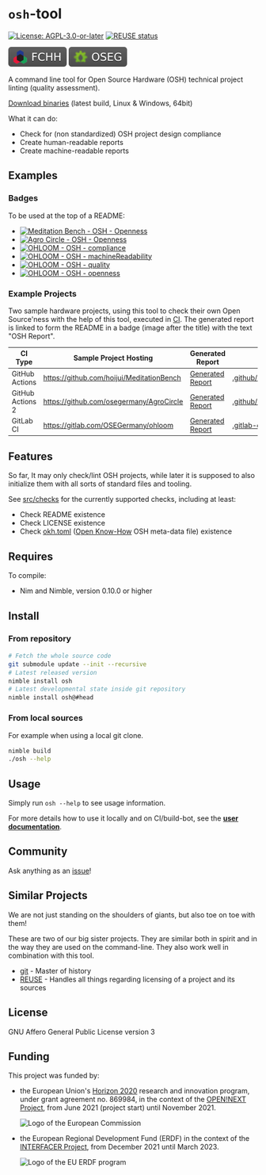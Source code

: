 <!--
SPDX-FileCopyrightText: 2021 - 2025 Robin Vobruba <hoijui.quaero@gmail.com>

SPDX-License-Identifier: CC0-1.0
-->

# `osh`-tool

[![License: AGPL-3.0-or-later](
    https://img.shields.io/badge/License-AGPL%20v3+-blue.svg)](
    https://www.gnu.org/licenses/agpl-3.0)
[![REUSE status](
    https://api.reuse.software/badge/github.com/hoijui/osh-tool)](
    https://api.reuse.software/info/github.com/hoijui/osh-tool)

[![In cooperation with FabCity Hamburg](
    https://raw.githubusercontent.com/osegermany/tiny-files/master/res/media/img/badge-fchh.svg)](
    https://www.fabcity.hamburg/)
[![In cooperation with Open Source Ecology Germany](
    https://raw.githubusercontent.com/osegermany/tiny-files/master/res/media/img/badge-oseg.svg)](
    https://www.ose-germany.de/die-bewegung/)

A command line tool for Open Source Hardware (OSH)
technical project linting (quality assessment).

[Download binaries](https://hoijui.github.io/osh-tool/)
(latest build, Linux & Windows, 64bit)

What it can do:

- Check for (non standardized) OSH project design compliance
- Create human-readable reports
- Create machine-readable reports

## Examples

### Badges

To be used at the top of a README:

- [![Meditation Bench - OSH - Openness](
    https://hoijui.github.io/MeditationBench/osh-badge-openness.svg)](
    https://hoijui.github.io/MeditationBench/osh-report.html)
- [![Agro Circle - OSH - Openness](
    https://osegermany.github.io/AgroCircle/osh-badge-openness.svg)](
    https://osegermany.github.io/AgroCircle/osh-report.html)
- [![OHLOOM - OSH - compliance](
    https://osegermany.gitlab.io/ohloom/osh-badge-compliance.svg)](
    <https://osegermany.gitlab.io/ohloom/osh-report.html>)
- [![OHLOOM - OSH - machineReadability](
    https://osegermany.gitlab.io/ohloom/osh-badge-machineReadability.svg)](
    <https://osegermany.gitlab.io/ohloom/osh-report.html>)
- [![OHLOOM - OSH - quality](
    https://osegermany.gitlab.io/ohloom/osh-badge-quality.svg)](
    <https://osegermany.gitlab.io/ohloom/osh-report.html>)
- [![OHLOOM - OSH - openness](
    https://osegermany.gitlab.io/ohloom/osh-badge-openness.svg)](
    <https://osegermany.gitlab.io/ohloom/osh-report.html>)

### Example Projects

Two sample hardware projects,
using this tool to check their own Open Source'ness
with the help of this tool,
executed in [CI](https://en.wikipedia.org/wiki/Continuous_integration).
The generated report is linked to form the README in a badge
(image after the title) with the text "OSH Report".

| CI Type | Sample Project Hosting | Generated Report | CI Script |
| --- | ------ | --- | --- |
| GitHub Actions | <https://github.com/hoijui/MeditationBench> | [Generated Report](https://hoijui.github.io/MeditationBench/osh-report.html) | [.github/workflows/check.yml](https://github.com/hoijui/MeditationBench/blob/master/.github/workflows/check.yml) |
| GitHub Actions 2 | <https://github.com/osegermany/AgroCircle> | [Generated Report](https://osegermany.github.io/AgroCircle/osh-report.html) | [.github/workflows/check.yml](https://github.com/osegermany/AgroCircle/blob/master/.github/workflows/check.yml) |
| GitLab CI | <https://gitlab.com/OSEGermany/ohloom> | [Generated Report](https://osegermany.gitlab.io/ohloom/osh-report.html) | [.gitlab-ci.yml](https://gitlab.com/OSEGermany/ohloom/-/blob/master/.gitlab-ci.yml) |

## Features

So far, It may only check/lint OSH projects,
while later it is supposed to also initialize them
with all sorts of standard files and tooling.

See [src/checks](src/checks) for the currently supported checks,
including at least:

- Check README existence
- Check LICENSE existence
- Check [okh.toml] ([Open Know-How] OSH meta-data file) existence

## Requires

To compile:

- Nim and Nimble, version 0.10.0 or higher

## Install

### From repository

```sh
# Fetch the whole source code
git submodule update --init --recursive
# Latest released version
nimble install osh
# Latest developmental state inside git repository
nimble install osh@#head
```

### From local sources

For example when using a local git clone.

```sh
nimble build
./osh --help
```

## Usage

Simply run `osh --help` to see usage information.

For more details how to use it locally and on CI/build-bot,
see the [**user documentation**](doc/user/README.md).

## Community

Ask anything as an [issue](https://github.com/hoijui/osh-tool/issues/)!

## Similar Projects

We are not just standing on the shoulders of giants,
but also toe on toe with them!

These are two of our big sister projects.
They are similar both in spirit
and in the way they are used on the command-line.
They also work well in combination with this tool.

- [git] - Master of history
- [REUSE] -
  Handles all things regarding licensing of a project and its sources

## License

GNU Affero General Public License version 3

## Funding

This project was funded by:

- the European Union's [Horizon 2020](
      https://research-and-innovation.ec.europa.eu/funding/funding-opportunities/funding-programmes-and-open-calls/horizon-2020_en)
  research and innovation program,
  under grant agreement no. 869984,
  in the context of the [OPEN!NEXT Project](https://opennext.eu/),
  from June 2021 (project start)
  until November 2021.

  ![Logo of the European Commission](
      https://commission.europa.eu/themes/contrib/oe_theme/dist/ec/images/logo/positive/logo-ec--en.svg)

- the European Regional Development Fund (ERDF)
  in the context of the [INTERFACER Project](https://www.interfacerproject.eu/),
  from December 2021
  until March 2023.

  ![Logo of the EU ERDF program](
      https://cloud.fabcity.hamburg/s/TopenKEHkWJ8j5P/download/logo-eu-erdf.png)

[okh.toml]: https://github.com/iop-alliance/OpenKnowHow/blob/master/res/sample_data/okh-TEMPLATE.toml
[Open Know-How]: https://www.internetofproduction.org/openknowhow
[git]: https://git-scm.com/
[REUSE]: https://git.fsfe.org/reuse/tool
